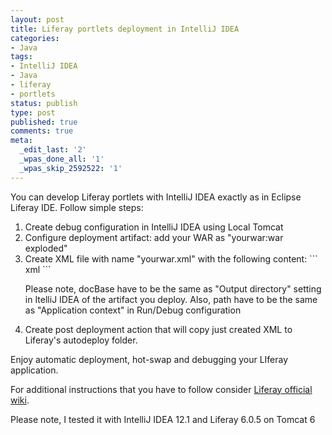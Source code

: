 ```yaml
---
layout: post
title: Liferay portlets deployment in IntelliJ IDEA
categories:
- Java
tags:
- IntelliJ IDEA
- Java
- liferay
- portlets
status: publish
type: post
published: true
comments: true
meta:
  _edit_last: '2'
  _wpas_done_all: '1'
  _wpas_skip_2592522: '1'
---
```

You can develop Liferay portlets with IntelliJ IDEA exactly as in Eclipse Liferay IDE. Follow simple steps:
<ol>
	<li><span style="line-height: 14px;">Create debug configuration in IntelliJ IDEA using Local Tomcat</span></li>
	<li>Configure deployment artifact: add your WAR as "yourwar:war exploded"</li>
	<li>Create XML file with name "yourwar.xml" with the following content:
``` xml
<?xml version="1.0" encoding="UTF-8"?>
<Context 
  docBase="/absolute/path/to/project/yourwar" 
  reloadable="false" 
  path="/yourwar"/>
```

Please note, docBase have to be the same as "Output directory" setting in ItelliJ IDEA of the artifact you deploy. Also, path have to be the same as "Application context" in Run/Debug configuration</li>
	<li>Create post deployment action that will copy just created XML to Liferay's autodeploy folder.</li>
</ol>
Enjoy automatic deployment, hot-swap and debugging your LIferay application.

For additional instructions that you have to follow consider <a href="http://www.liferay.com/community/wiki/-/wiki/Main/Running+Liferay+from+IntelliJ" title="Liferay official wiki" target="_blank">Liferay official wiki</a>.

Please note, I tested it with IntelliJ IDEA 12.1 and Liferay 6.0.5 on Tomcat 6

